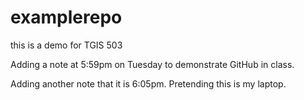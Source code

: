 # examplerepo
this is a demo for TGIS 503

Adding a note at 5:59pm on Tuesday to demonstrate GitHub in class. 

Adding another note that it is 6:05pm. Pretending this is my laptop. 
